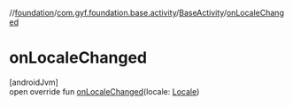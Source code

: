 //[foundation](../../../index.md)/[com.gyf.foundation.base.activity](../index.md)/[BaseActivity](index.md)/[onLocaleChanged](on-locale-changed.md)

# onLocaleChanged

[androidJvm]\
open override fun [onLocaleChanged](on-locale-changed.md)(locale: [Locale](https://developer.android.com/reference/kotlin/java/util/Locale.html))